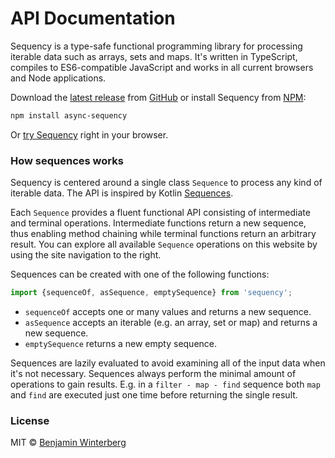 # API Documentation

Sequency is a type-safe functional programming library for processing iterable data such as arrays, sets and maps. It's written in TypeScript, compiles to ES6-compatible JavaScript and works in all current browsers and Node applications.

Download the [latest release](https://github.com/winterbe/sequency/releases) from [GitHub](https://github.com/winterbe/sequency) or install Sequency from [NPM](https://github.com/winterbe/sequency):

```bash
npm install async-sequency
```

Or [try Sequency](https://npm.runkit.com/sequency) right in your browser.

### How sequences works

Sequency is centered around a single class `Sequence` to process any kind of iterable data. The API is inspired by Kotlin [Sequences](https://kotlinlang.org/api/latest/jvm/stdlib/kotlin.sequences/-sequence/index.html). 

Each `Sequence` provides a fluent functional API consisting of intermediate and terminal operations. Intermediate functions return a new sequence, thus enabling method chaining while terminal functions return an arbitrary result. You can explore all available `Sequence` operations on this website by using the site navigation to the right.

Sequences can be created with one of the following functions:

```js
import {sequenceOf, asSequence, emptySequence} from 'sequency';
```

- `sequenceOf` accepts one or many values and returns a new sequence.
- `asSequence` accepts an iterable (e.g. an array, set or map) and returns a new sequence.
- `emptySequence` returns a new empty sequence.

Sequences are lazily evaluated to avoid examining all of the input data when it's not necessary. Sequences always perform the minimal amount of operations to gain results. E.g. in a `filter - map - find` sequence both `map` and `find` are executed just one time before returning the single result.

### License

MIT © [Benjamin Winterberg](https://twitter.com/winterbe_)
